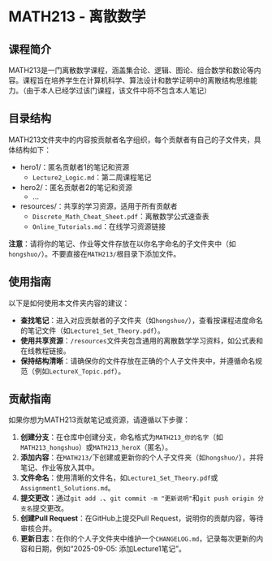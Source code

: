 # MATH213 - 离散数学

## 课程简介

MATH213是一门离散数学课程，涵盖集合论、逻辑、图论、组合数学和数论等内容。课程旨在培养学生在计算机科学、算法设计和数学证明中的离散结构思维能力。（由于本人已经学过该门课程，该文件中将不包含本人笔记）

## 目录结构

MATH213文件夹中的内容按贡献者名字组织，每个贡献者有自己的子文件夹，具体结构如下：

- hero1/：匿名贡献者1的笔记和资源
  - `Lecture2_Logic.md`：第二周课程笔记
- hero2/：匿名贡献者2的笔记和资源
  - ...
- resources/：共享的学习资源，适用于所有贡献者
  - `Discrete_Math_Cheat_Sheet.pdf`：离散数学公式速查表
  - `Online_Tutorials.md`：在线学习资源链接

**注意**：请将你的笔记、作业等文件存放在以你名字命名的子文件夹中（如`hongshuo/`）。不要直接在`MATH213/`根目录下添加文件。

## 使用指南

以下是如何使用本文件夹内容的建议：

- **查找笔记**：进入对应贡献者的子文件夹（如`hongshuo/`），查看按课程进度命名的笔记文件（如`Lecture1_Set_Theory.pdf`）。
- **使用共享资源**：`/resources`文件夹包含通用的离散数学学习资料，如公式表和在线教程链接。
- **保持结构清晰**：请确保你的文件存放在正确的个人子文件夹中，并遵循命名规范（例如`LectureX_Topic.pdf`）。

## 贡献指南

如果你想为MATH213贡献笔记或资源，请遵循以下步骤：

1. **创建分支**：在仓库中创建分支，命名格式为`MATH213_你的名字`（如`MATH213_hongshuo`）或`MATH213_heroX`（匿名）。
2. **添加内容**：在`MATH213/`下创建或更新你的个人子文件夹（如`hongshuo/`），并将笔记、作业等放入其中。
3. **文件命名**：使用清晰的文件名，如`Lecture1_Set_Theory.pdf`或`Assignment1_Solutions.md`。
4. **提交更改**：通过`git add .`、`git commit -m "更新说明"`和`git push origin 分支名`提交更改。
5. **创建Pull Request**：在GitHub上提交Pull Request，说明你的贡献内容，等待审核合并。
6. **更新日志**：在你的个人子文件夹中维护一个`CHANGELOG.md`，记录每次更新的内容和日期，例如“2025-09-05: 添加Lecture1笔记”。